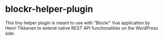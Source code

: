 # blockr-helper-plugin
This tiny helper plugin is meant to use with "Blockr" Vue application by Henri Tikkanen to extend native REST API functionalities on the WordPress side.
